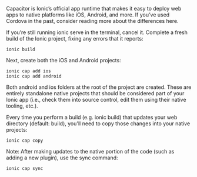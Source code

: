 Capacitor is Ionic’s official app runtime that makes it easy to deploy web apps to native platforms like iOS, Android, and more. If you’ve used Cordova in the past, consider reading more about the differences here.

If you’re still running ionic serve in the terminal, cancel it. Complete a fresh build of the Ionic project, fixing any errors that it reports:
```
ionic build
```
Next, create both the iOS and Android projects:
```
ionic cap add ios
ionic cap add android
```
Both android and ios folders at the root of the project are created. These are entirely standalone native projects that should be considered part of your Ionic app (i.e., check them into source control, edit them using their native tooling, etc.).

Every time you perform a build (e.g. ionic build) that updates your web directory (default: build), you'll need to copy those changes into your native projects:

```
ionic cap copy
```

Note: After making updates to the native portion of the code (such as adding a new plugin), use the sync command:

```
ionic cap sync
```